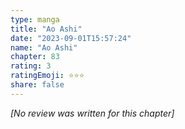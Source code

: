 ```yaml
---
type: manga
title: "Ao Ashi"
date: "2023-09-01T15:57:24"
name: "Ao Ashi"
chapter: 83
rating: 3
ratingEmoji: ⭐️⭐️⭐️
share: false
---
```


_[No review was written for this chapter]_
